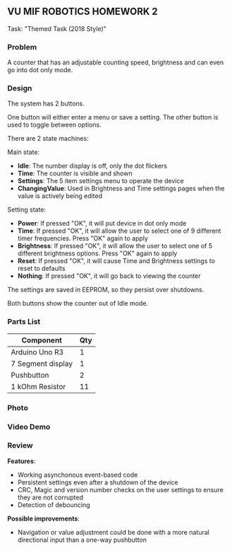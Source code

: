 ## VU MIF ROBOTICS HOMEWORK 2
Task: "Themed Task (2018 Style)"

### Problem
A counter that has an adjustable counting speed, brightness and can even go into dot only mode.

### Design
The system has 2 buttons.

One button will either enter a menu or save a setting.
The other button is used to toggle between options.

There are 2 state machines:

Main state:
- **Idle**: The number display is off, only the dot flickers
- **Time**: The counter is visible and shown
- **Settings**: The 5 item settings menu to operate the device
- **ChangingValue**: Used in Brightness and Time settings pages when the value is actively being edited

Setting state:
- **Power**: If pressed "OK", it will put device in dot only mode
- **Time**: If pressed "OK", it will allow the user to select one of 9 different timer frequencies.
  Press "OK" again to apply
- **Brightness**: If pressed "OK", it will allow the user to select one of 5 different brightness options.
  Press "OK" again to apply
- **Reset**: If pressed "OK", it will cause Time and Brightness settings to reset to defaults
- **Nothing**: If pressed "OK", it will go back to viewing the counter

The settings are saved in EEPROM, so they persist over shutdowns.

Both buttons show the counter out of Idle mode.

### Parts List
| Component | Qty |
| --- | --- |
| Arduino Uno R3 | 1 |
| 7 Segment display | 1 |
| Pushbutton | 2 |
| 1 kOhm Resistor | 11 |

### Photo



### Video Demo



### Review

**Features**:
* Working asynchonous event-based code
* Persistent settings even after a shutdown of the device
* CRC, Magic and version number checks on the user settings to ensure they are not corrupted
* Detection of debouncing

**Possible improvements**:
* Navigation or value adjustment could be done with a more natural directional input than a one-way pushbutton
